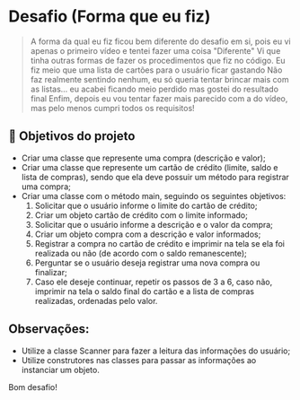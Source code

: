 
# Desafio (Forma que eu fiz)
> A forma da qual eu fiz ficou bem diferente do desafio em si, pois eu vi apenas o primeiro vídeo e tentei fazer uma coisa "Diferente"
> Vi que tinha outras formas de fazer os procedimentos que fiz no código. Eu fiz meio que uma lista de cartões para o usuário ficar gastando
> Não faz realmente sentindo nenhum, eu só queria tentar brincar mais com as listas... eu acabei ficando meio perdido mas gostei do resultado final
> Enfim, depois eu vou tentar fazer mais parecido com a do vídeo, mas pelo menos cumpri todos os requisitos!

## 🔨 Objetivos do projeto

- Criar uma classe que represente uma compra (descrição e valor);
- Criar uma classe que represente um cartão de crédito (limite, saldo e lista de compras), sendo que ela deve possuir um método para registrar uma compra;
- Criar uma classe com o método main, seguindo os seguintes objetivos:
  1. Solicitar que o usuário informe o limite do cartão de crédito;
  2. Criar um objeto cartão de crédito com o limite informado;
  3. Solicitar que o usuário informe a descrição e o valor da compra;
  4. Criar um objeto compra com a descrição e valor informados;
  5. Registrar a compra no cartão de crédito e imprimir na tela se ela foi realizada ou não (de acordo com o saldo remanescente);
  6. Perguntar se o usuário deseja registrar uma nova compra ou finalizar;
  7. Caso ele deseje continuar, repetir os passos de 3 a 6, caso não, imprimir na tela o saldo final do cartão e a lista de compras realizadas, ordenadas pelo valor.

## Observações:
- Utilize a classe Scanner para fazer a leitura das informações do usuário;
- Utilize construtores nas classes para passar as informações ao instanciar um objeto.

Bom desafio!
